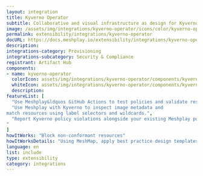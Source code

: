 ```yaml
---
layout: integration
title: Kyverno Operator
subtitle: Collaborative and visual infrastructure as design for Kyverno Operator
image: /assets/img/integrations/kyverno-operator/icons/color/kyverno-operator-color.svg
permalink: extensibility/integrations/kyverno-operator
docURL: https://docs.meshplay.io/extensibility/integrations/kyverno-operator
description: 
integrations-category: Provisioning
integrations-subcategory: Security & Compliance
registrant: Artifact Hub
components: 
- name: kyverno-operator
  colorIcon: assets/img/integrations/kyverno-operator/components/kyverno-operator/icons/color/kyverno-operator-color.svg
  whiteIcon: assets/img/integrations/kyverno-operator/components/kyverno-operator/icons/white/kyverno-operator-white.svg
  description: 
featureList: [
  "Use Meshplay&ldquos GitHub Actions to test policies and validate resources without need for the Kyverno CLI.",
  "Use Meshplay with Kyverno to inspect image metadata and 
match resources using label selectors and wildcards.",
  "Report Kyverno policy violations alongside your existing Meshplay policy reports.
"
]
howItWorks: "Block non-conformant resources"
howItWorksDetails: "Using MeshMap, apply best practice design templates for admission control over non-conformant resources."
language: en
list: include
type: extensibility
category: integrations
---
```

